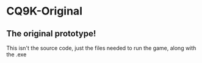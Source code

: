 # CQ9K-Original
## The original prototype!

This isn't the source code, just the files needed to run the game, along with the .exe
